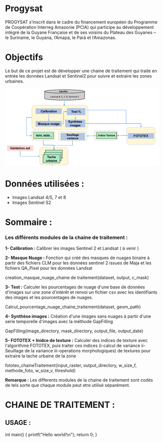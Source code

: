 # Progysat
PROGYSAT s’inscrit dans le cadre du financement européen du Programme de Coopération Interreg Amazonie (PCIA) qui participe au développement intégré de la Guyane Française et de ses voisins du Plateau des Guyanes – le Suriname, le Guyana, l’Amapá, le Pará et l’Amazonas.

# Objectifs
Le but de ce projet est de développer une chaine de traitement qui traite en entrée les données Landsat et Sentinel2 pour suivre et extraire les zones urbaines.


![Chaine de Traitement](chaineTraitement.png)


# Données utilisées :
 * Images Landsat 4/5, 7 et 8
 * Images Sentinel S2
 
# Sommaire : 
### Les différents modules de la chaine de traitement : 

**1-   Calibration :** Calibrer les images Sentinel 2 et Landsat  ( à venir )
 
**2-   Masque Nuage :** Fonction qui créé des masques de nuages binaire à partir des fichiers CLM pour les données sentinel 2 issues de Maja et les fichiers QA_Pixel pour les données Landsat
 
creation_masque_nuage_chaine de traitement(dataset, output, c_mask) 


**3-   Test :** Calculer les pourcentages de nuage d'une base de données d'images sur une zone d'intérêt et renvoi un fichier csv avec les identifiants des images et les pourcentages de nuages.
 
Calcul_pourcentage_nuage_chaine_traitement(dataset, geom_path)
 
**4-  Synthèse images :** Création d'une images sans nuages à partir d'une serie temporelle d'images avec la méthode GapFilling
  
GapFilling(image_directory, mask_directory, output_file, output_date)
 
**5-   FOTOTEX + Inidce de texture :** Calculer des indices de texture avec l'algorithme FOTOTEX, puis traiter ces indices (i-calcul de variance ii-Seuillage de la variance iii-operations morphologiques) de textures pour extraire la tache urbaine de la zone

fototex_chaineTraitement(input_raster, output_directory, w_size_f, methode_foto, w_size_v, threshold)
  
**Remarque :** Les differents modules de la chaine de traitement sont codés de tels sorte que chaque module peut etre utilisé séparément.
 
# CHAINE DE TRAITEMENT :  
## USAGE : 
int main()
{
    printf("Hello world!\n");
    return 0;
}
 
